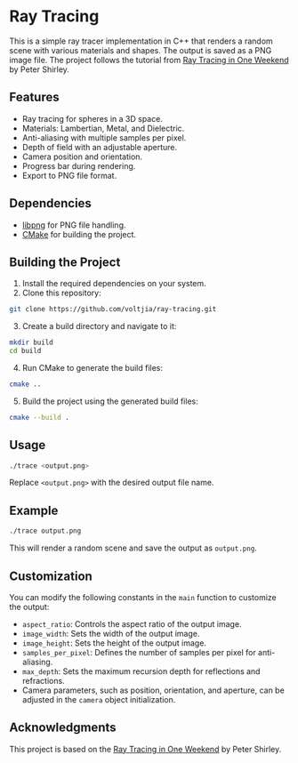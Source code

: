 # Ray Tracing

This is a simple ray tracer implementation in C++ that renders a random scene with various materials and shapes. The output is saved as a PNG image file. The project follows the tutorial from [Ray Tracing in One Weekend](https://raytracing.github.io/books/RayTracingInOneWeekend.html) by Peter Shirley.

## Features

* Ray tracing for spheres in a 3D space.
* Materials: Lambertian, Metal, and Dielectric.
* Anti-aliasing with multiple samples per pixel.
* Depth of field with an adjustable aperture.
* Camera position and orientation.
* Progress bar during rendering.
* Export to PNG file format.

## Dependencies

* [libpng](http://www.libpng.org/pub/png/libpng.html) for PNG file handling.
* [CMake](https://cmake.org/) for building the project.

## Building the Project

1. Install the required dependencies on your system.
2. Clone this repository:

```bash
git clone https://github.com/voltjia/ray-tracing.git
```

3. Create a build directory and navigate to it:

```bash
mkdir build
cd build
```

4. Run CMake to generate the build files:

```bash
cmake ..
```

5. Build the project using the generated build files:

```bash
cmake --build .
```

## Usage

```bash
./trace <output.png>
```

Replace `<output.png>` with the desired output file name.

## Example

```bash
./trace output.png
```

This will render a random scene and save the output as `output.png`.

## Customization

You can modify the following constants in the `main` function to customize the output:

* `aspect_ratio`: Controls the aspect ratio of the output image.
* `image_width`: Sets the width of the output image.
* `image_height`: Sets the height of the output image.
* `samples_per_pixel`: Defines the number of samples per pixel for anti-aliasing.
* `max_depth`: Sets the maximum recursion depth for reflections and refractions.
* Camera parameters, such as position, orientation, and aperture, can be adjusted in the `camera` object initialization.

## Acknowledgments

This project is based on the [Ray Tracing in One Weekend](https://raytracing.github.io/books/RayTracingInOneWeekend.html) by Peter Shirley.
